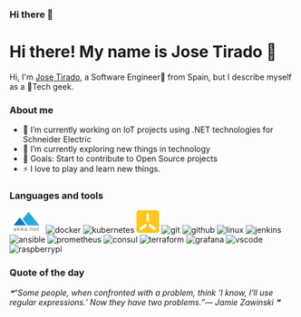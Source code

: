 ### Hi there 👋
# Hi there! My name is Jose Tirado 👋

Hi, I'm [Jose Tirado](https://www.linkedin.com/in/josetirablaz/), a Software Engineer🚀 from Spain, but I describe myself as a 👾Tech geek.

### About me
- 🔭 I’m currently working on IoT projects using .NET technologies for Schneider Electric
- 🌱 I’m currently exploring new things in technology
- 🥅 Goals: Start to contribute to Open Source projects
- ⚡ I love to play and learn new things.

### Languages and tools
<img src="https://raw.githubusercontent.com/akkadotnet/.github/master/profile/akkalogo.png" alt="akkadotnet" width="60" height="40"/> <img src="https://www.vectorlogo.zone/logos/docker/docker-icon.svg" alt="docker" width="40" height="40"/> <img src="https://www.vectorlogo.zone/logos/kubernetes/kubernetes-icon.svg" alt="kubernetes" width="40" height="40"/> <img src="https://raw.githubusercontent.com/cncf/artwork/7e1e367a5b30b3849953ab5a0133052b31691d5d/projects/k3s/icon/color/k3s-icon-color.svg" alt="k3s" width="40" height="40"/> <img src="https://www.vectorlogo.zone/logos/git-scm/git-scm-icon.svg" alt="git" width="40" height="40"/> <img src="https://www.vectorlogo.zone/logos/github/github-icon.svg" alt="github" width="40" height="40"/> <img src="https://www.vectorlogo.zone/logos/linux/linux-icon.svg" alt="linux" width="40" height="40"/> <img src="https://www.vectorlogo.zone/logos/jenkins/jenkins-icon.svg" alt="jenkins" width="40" height="40"/> <img src="https://www.vectorlogo.zone/logos/ansible/ansible-icon.svg" alt="ansible" width="40" height="40"/> <img src="https://www.vectorlogo.zone/logos/prometheusio/prometheusio-icon.svg" alt="prometheus" width="40" height="40"/> <img src="https://www.vectorlogo.zone/logos/consulio/consulio-icon.svg" alt="consul" width="40" height="40"/> <img src="https://www.vectorlogo.zone/logos/terraformio/terraformio-icon.svg" alt="terraform" width="40" height="40"/> <img src="https://www.vectorlogo.zone/logos/grafana/grafana-icon.svg" alt="grafana" width="40" height="40"/> <img src="https://www.vectorlogo.zone/logos/visualstudio_code/visualstudio_code-icon.svg" alt="vscode" width="40" height="40"/> <img src="https://www.vectorlogo.zone/logos/raspberrypi/raspberrypi-icon.svg" alt="raspberrypi" width="40" height="40"/>

### Quote of the day
<!--STARTS_HERE_QUOTE_README-->
<i>❝“Some people, when confronted with a problem, think ‘I know, I’ll use regular expressions.’  Now they have two problems.”— Jamie Zawinski   ❞</i>
<!--ENDS_HERE_QUOTE_README-->